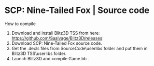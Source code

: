 # SCP: Nine-Tailed Fox | Source code
How to compile
1. Download and install Blitz3D TSS from here: https://github.com/Saalvage/Blitz3D/releases
2. Download SCP: Nine-Tailed Fox source code.
3. Get the .decls files from SourceCode\userlibs folder and put them in Blitz3D TSS\userlibs folder.
4. Launch Blitz3D and compile Game.bb